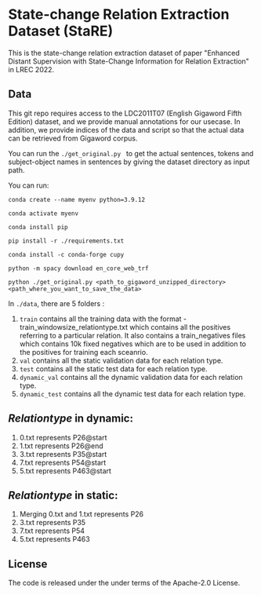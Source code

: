 # State-change Relation Extraction Dataset (StaRE)

This is the state-change relation extraction dataset of paper "Enhanced Distant Supervision with State-Change Information for Relation Extraction" in LREC 2022.

## Data

This git repo requires access to the LDC2011T07 (English Gigaword Fifth Edition) dataset, and we provide manual annotations for our usecase. In addition, we provide indices of the data and script so that the actual data can be retrieved from Gigaword corpus.

You can run the `./get_original.py ` to get the actual sentences, tokens and subject-object names in sentences by giving the dataset directory as input path. 

You can run:

`conda create --name myenv python=3.9.12`

`conda activate myenv`

`conda install pip`

`pip install -r ./requirements.txt`

`conda install -c conda-forge cupy`

`python -m spacy download en_core_web_trf`

`python ./get_original.py <path_to_gigaword_unzipped_directory> <path_where_you_want_to_save_the_data>`


In `./data`, there are 5 folders :
1) `train` contains all the training data with the format - train_windowsize_relationtype.txt which contains all the positives referring to a particular relation. It also contains a train_negatives files which contains 10k fixed negatives which are to be used in addition to the positives for training each sceanrio.
2) `val` contains all the static validation data for each relation type.
3) `test` contains all the static test data for each relation type.
4) `dynamic_val` contains all the dynamic validation data for each relation type.
5) `dynamic_test` contains all the dynamic test data for each relation type.


## _Relationtype_ in dynamic:

1) 0.txt represents P26@start
2) 1.txt represents P26@end
3) 3.txt represents P35@start
4) 7.txt represents P54@start
5) 5.txt represents P463@start

## _Relationtype_ in static:

1) Merging 0.txt and 1.txt represents P26 
2) 3.txt represents P35
3) 7.txt represents P54
4) 5.txt represents P463


## License
The code is released under the under terms of the Apache-2.0 License.

